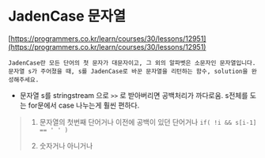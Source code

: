 # JadenCase 문자열

[https://programmers.co.kr/learn/courses/30/lessons/12951](https://programmers.co.kr/learn/courses/30/lessons/12951)

```
JadenCase란 모든 단어의 첫 문자가 대문자이고, 그 외의 알파벳은 소문자인 문자열입니다. 문자열 s가 주어졌을 때, s를 JadenCase로 바꾼 문자열을 리턴하는 함수, solution을 완성해주세요.
```

- 문자열 s를 stringstream 으로 `>>` 로 받아버리면 공백처리가 까다로움. s전체를 도는 for문에서 case 나누는게 훨씬 편하다.  


> 1. 문자열의 첫번째 단어거나 이전에 공백이 있던 단어거나
>    `if( !i && s[i-1] == ' ' )`
>
> 2. 숫자거나 아니거나
